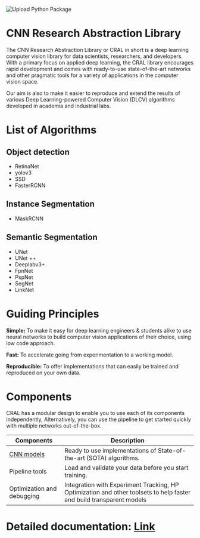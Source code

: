 ![Upload Python Package](https://github.com/segmind/cral/workflows/Upload%20Python%20Package/badge.svg)
# CNN Research Abstraction Library

The CNN Research Abstraction Library or CRAL in short is a deep learning computer vision library for data scientists, researchers, and developers. With a primary focus on applied deep learning, the CRAL library encourages rapid development and comes with ready-to-use state-of-the-art networks and other pragmatic tools for a variety of applications in the computer vision space.

Our aim is also to make it easier to reproduce and extend the results of various Deep Learning-powered Computer Vision (DLCV) algorithms developed in academia and industrial labs.

# List of Algorithms

## Object detection
- RetinaNet
- yolov3
- SSD
- FasterRCNN

## Instance Segmentation
- MaskRCNN

## Semantic Segmentation
- UNet
- UNet ++
- Deeplabv3+
- FpnNet
- PspNet
- SegNet
- LinkNet

# Guiding Principles

**Simple:** To make it easy for deep learning engineers & students alike to use neural networks to build computer vision applications of their choice, using low code approach.

**Fast:** To accelerate going from experimentation to a working model.

**Reproducible:** To offer implementations that can easily be trained and reproduced on your own data.

# Components

CRAL has a modular design to enable you to use each of its components independently, Alternatively, you can use the pipeline to get started quickly with multiple networks out-of-the-box.

| Components | Description |
|---|---|
| [CNN models](/api/models) | Ready to use implementations of State-of-the-art (SOTA) algorithms. |
| Pipeline tools | Load and validate your data before you start training. |
| Optimization and debugging | Integration with Experiment Tracking, HP Optimization and other toolsets to help faster and build transparent models |

# Detailed documentation: [Link](https://cral.segmind.com)
